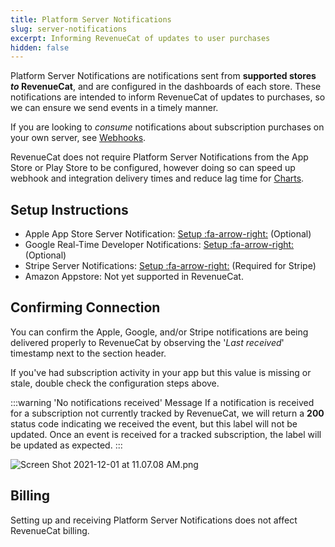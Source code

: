 ```yaml
---
title: Platform Server Notifications
slug: server-notifications
excerpt: Informing RevenueCat of updates to user purchases
hidden: false
---
```


Platform Server Notifications are notifications sent from **supported stores _to_ RevenueCat**, and are configured in the dashboards of each store. These notifications are intended to inform RevenueCat of updates to purchases, so we can ensure we send events in a timely manner.

If you are looking to _consume_ notifications about subscription purchases on your own server, see [Webhooks](/docs/integrations/webhooks).

RevenueCat does not require Platform Server Notifications from the App Store or Play Store to be configured, however doing so can speed up webhook and integration delivery times and reduce lag time for [Charts](/docs/dashboard-and-metrics/charts).

## Setup Instructions

- Apple App Store Server Notification: [Setup :fa-arrow-right:](/docs/platform-resources/server-notifications/apple-server-notifications) (Optional)
- Google Real-Time Developer Notifications: [Setup :fa-arrow-right:](/docs/platform-resources/server-notifications/google-server-notifications) (Optional)
- Stripe Server Notifications: [Setup :fa-arrow-right:](/docs/platform-resources/server-notifications/stripe-server-notifications) (Required for Stripe)
- Amazon Appstore: Not yet supported in RevenueCat.

## Confirming Connection

You can confirm the Apple, Google, and/or Stripe notifications are being delivered properly to RevenueCat by observing the '_Last received_' timestamp next to the section header.

If you've had subscription activity in your app but this value is missing or stale, double check the configuration steps above.

:::warning 'No notifications received' Message
If a notification is received for a subscription not currently tracked by RevenueCat, we will return a **200** status code indicating we received the event, but this label will not be updated. Once an event is received for a tracked subscription, the label will be updated as expected.
:::

![](https://files.readme.io/bffdf75-Screen_Shot_2021-12-01_at_11.07.08_AM.png "Screen Shot 2021-12-01 at 11.07.08 AM.png")

## Billing

Setting up and receiving Platform Server Notifications does not affect RevenueCat billing.

